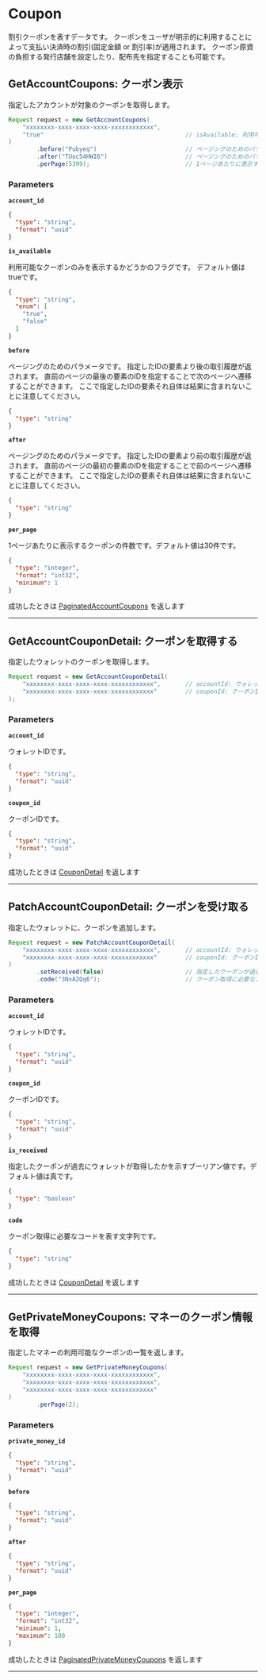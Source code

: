 # Coupon
割引クーポンを表すデータです。
クーポンをユーザが明示的に利用することによって支払い決済時の割引(固定金額 or 割引率)が適用されます。
クーポン原資の負担する発行店舗を設定したり、配布先を指定することも可能です。


<a name="get-account-coupons"></a>
## GetAccountCoupons: クーポン表示
指定したアカウントが対象のクーポンを取得します。

```java
Request request = new GetAccountCoupons(
    "xxxxxxxx-xxxx-xxxx-xxxx-xxxxxxxxxxxx",
    "true"                                        // isAvailable: 利用可能なクーポンのみを表示するかどうかのフラグです。
)
        .before("Pubyeq")                         // ページングのためのパラメータです。
        .after("TUoc54HWI6")                      // ページングのためのパラメータです。
        .perPage(5399);                           // 1ページあたりに表示するクーポンの件数です。デフォルト値は30件です。

```



### Parameters
**`account_id`** 
  


```json
{
  "type": "string",
  "format": "uuid"
}
```

**`is_available`** 
  

利用可能なクーポンのみを表示するかどうかのフラグです。
デフォルト値はtrueです。

```json
{
  "type": "string",
  "enum": [
    "true",
    "false"
  ]
}
```

**`before`** 
  

ページングのためのパラメータです。
指定したIDの要素より後の取引履歴が返されます。
直前のページの最後の要素のIDを指定することで次のページへ遷移することができます。
ここで指定したIDの要素それ自体は結果に含まれないことに注意してください。

```json
{
  "type": "string"
}
```

**`after`** 
  

ページングのためのパラメータです。
指定したIDの要素より前の取引履歴が返されます。
直前のページの最初の要素のIDを指定することで前のページへ遷移することができます。
ここで指定したIDの要素それ自体は結果に含まれないことに注意してください。

```json
{
  "type": "string"
}
```

**`per_page`** 
  

1ページあたりに表示するクーポンの件数です。デフォルト値は30件です。

```json
{
  "type": "integer",
  "format": "int32",
  "minimum": 1
}
```



成功したときは
[PaginatedAccountCoupons](./responses.md#paginated-account-coupons)
を返します



---


<a name="get-account-coupon-detail"></a>
## GetAccountCouponDetail: クーポンを取得する
指定したウォレットのクーポンを取得します。

```java
Request request = new GetAccountCouponDetail(
    "xxxxxxxx-xxxx-xxxx-xxxx-xxxxxxxxxxxx",       // accountId: ウォレットIDです。
    "xxxxxxxx-xxxx-xxxx-xxxx-xxxxxxxxxxxx"        // couponId: クーポンIDです。
);

```



### Parameters
**`account_id`** 
  

ウォレットIDです。

```json
{
  "type": "string",
  "format": "uuid"
}
```

**`coupon_id`** 
  

クーポンIDです。

```json
{
  "type": "string",
  "format": "uuid"
}
```



成功したときは
[CouponDetail](./responses.md#coupon-detail)
を返します



---


<a name="patch-account-coupon-detail"></a>
## PatchAccountCouponDetail: クーポンを受け取る
指定したウォレットに、クーポンを追加します。

```java
Request request = new PatchAccountCouponDetail(
    "xxxxxxxx-xxxx-xxxx-xxxx-xxxxxxxxxxxx",       // accountId: ウォレットIDです。
    "xxxxxxxx-xxxx-xxxx-xxxx-xxxxxxxxxxxx"        // couponId: クーポンIDです。
)
        .setReceived(false)                       // 指定したクーポンが過去にウォレットが取得したかを示すブーリアン値です。デフォルト値は真です。
        .code("3NxA2Qq6");                        // クーポン取得に必要なコードを表す文字列です。

```



### Parameters
**`account_id`** 
  

ウォレットIDです。

```json
{
  "type": "string",
  "format": "uuid"
}
```

**`coupon_id`** 
  

クーポンIDです。

```json
{
  "type": "string",
  "format": "uuid"
}
```

**`is_received`** 
  

指定したクーポンが過去にウォレットが取得したかを示すブーリアン値です。デフォルト値は真です。

```json
{
  "type": "boolean"
}
```

**`code`** 
  

クーポン取得に必要なコードを表す文字列です。

```json
{
  "type": "string"
}
```



成功したときは
[CouponDetail](./responses.md#coupon-detail)
を返します



---


<a name="get-private-money-coupons"></a>
## GetPrivateMoneyCoupons: マネーのクーポン情報を取得
指定したマネーの利用可能なクーポンの一覧を返します。

```java
Request request = new GetPrivateMoneyCoupons(
    "xxxxxxxx-xxxx-xxxx-xxxx-xxxxxxxxxxxx",
    "xxxxxxxx-xxxx-xxxx-xxxx-xxxxxxxxxxxx",
    "xxxxxxxx-xxxx-xxxx-xxxx-xxxxxxxxxxxx"
)
        .perPage(2);

```



### Parameters
**`private_money_id`** 
  


```json
{
  "type": "string",
  "format": "uuid"
}
```

**`before`** 
  


```json
{
  "type": "string",
  "format": "uuid"
}
```

**`after`** 
  


```json
{
  "type": "string",
  "format": "uuid"
}
```

**`per_page`** 
  


```json
{
  "type": "integer",
  "format": "int32",
  "minimum": 1,
  "maximum": 100
}
```



成功したときは
[PaginatedPrivateMoneyCoupons](./responses.md#paginated-private-money-coupons)
を返します



---



